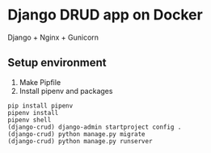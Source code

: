 # Django DRUD app on Docker

Django + Nginx + Gunicorn

## Setup environment

1. Make Pipfile
2. Install pipenv and packages

```bash[bash]
pip install pipenv
pipenv install
pipenv shell
(django-crud) django-admin startproject config .
(django-crud) python manage.py migrate
(django-crud) python manage.py runserver
```
